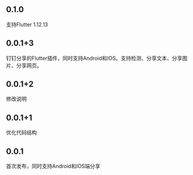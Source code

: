 ## 0.1.0
支持Flutter 1.12.13

## 0.0.1+3
钉钉分享的Flutter插件，同时支持Android和IOS。支持检测、分享文本、分享图片、分享网页。

## 0.0.1+2
修改说明


## 0.0.1+1
优化代码结构


## 0.0.1
首次发布，同时支持Android和IOS端分享




